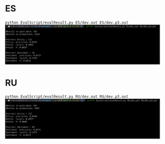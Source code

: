 # ES
`python EvalScript/evalResult.py ES/dev.out ES/dev.p3.out`
![Part 3 ES Result](/result/ES-Part3.png)

# RU
`python EvalScript/evalResult.py RU/dev.out RU/dev.p3.out`
![Part 3 RU Result](/result/RU-Part3.png)